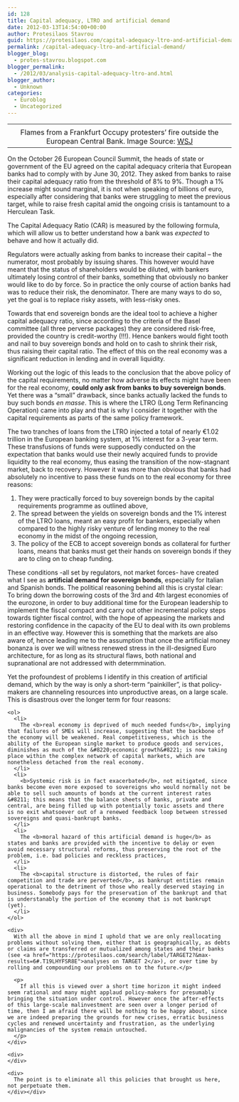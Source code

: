 ```yaml
---
id: 128
title: Capital adequacy, LTRO and artificial demand
date: 2012-03-13T14:54:00+00:00
author: Protesilaos Stavrou
guid: https://protesilaos.com/capital-adequacy-ltro-and-artificial-demand/
permalink: /capital-adequacy-ltro-and-artificial-demand/
blogger_blog:
  - protes-stavrou.blogspot.com
blogger_permalink:
  - /2012/03/analysis-capital-adequacy-ltro-and.html
blogger_author:
  - Unknown
categories:
  - Euroblog
  - Uncategorized
---
```

<table align="center" cellpadding="0" cellspacing="0" class="tr-caption-container" style="margin-left: auto; margin-right: auto; text-align: center;">
  <tr>
    <td style="text-align: center;">
    </td>
  </tr>
  
  <tr>
    <td class="tr-caption" style="text-align: center;">
      Flames from a Frankfurt Occupy protesters&#8217; fire outside the European Central Bank. Image Source: <a href="http://online.wsj.com/article/SB10001424052970204531404577053891893340870.html">WSJ</a> 
    </td>
  </tr>
</table>

On the October 26 European Council Summit, the heads of state or government of the EU agreed on the capital adequacy criteria that European banks had to comply with by June 30, 2012. They asked from banks to raise their capital adequacy ratio from the threshold of 8% to 9%. Though a 1% increase might sound marginal, it is not when speaking of billions of euro, especially after considering that banks were struggling to meet the previous target, while to raise fresh capital amid the ongoing crisis is tantamount to a Herculean Task.

The Capital Adequacy Ratio (CAR) is measured by the following formula, which will allow us to better understand how a bank was _expected_ to behave and how it actually did.

<div class="separator" style="clear: both; text-align: center;">
</div>

Regulators were actually asking from banks to increase their capital &#8211; the numerator, most probably by issuing shares. This however would have meant that the status of shareholders would be diluted, with bankers ultimately losing control of their banks, something that obviously no banker would like to do by force. So in practice the only course of action banks had was to reduce their risk, the denominator. There are many ways to do so, yet the goal is to replace risky assets, with less-risky ones.

Towards that end sovereign bonds are the ideal tool to achieve a higher capital adequacy ratio, since according to the criteria of the Basel committee (all three perverse packages) they are considered risk-free, provided the country is credit-worthy (!!!). Hence bankers would fight tooth and nail to buy sovereign bonds and hold on to cash to shrink their risk, thus raising their capital ratio. The effect of this on the real economy was a significant reduction in lending and in overall liquidity.

Working out the logic of this leads to the conclusion that the above policy of the capital requirements, no matter how adverse its effects might have been for the real economy, **could only ask from banks to buy sovereign bonds**. Yet there was a &#8220;small&#8221; drawback, since banks actually lacked the funds to buy such bonds _en masse_. This is where the LTRO (Long Term Refinancing Operation) came into play and that is why I consider it together with the capital requirements as parts of the same policy framework.

The two tranches of loans from the LTRO injected a total of nearly €1.02 trillion in the European banking system, at 1% interest for a 3-year term. These transfusions of funds were supposedly conducted on the expectation that banks would use their newly acquired funds to provide liquidity to the real economy, thus easing the transition of the now-stagnant market, back to recovery. However it was more than obvious that banks had absolutely no incentive to pass these funds on to the real economy for three reasons: 

  1. They were practically forced to buy sovereign bonds by the capital requirements programme as outlined above,
  2. The spread between the yields on sovereign bonds and the 1% interest of the LTRO loans, meant an easy profit for bankers, especially when compared to the highly risky venture of lending money to the real economy in the midst of the ongoing recession,
  3. The policy of the ECB to accept sovereign bonds as collateral for further loans, means that banks must get their hands on sovereign bonds if they are to cling on to cheap funding.

<div>
  These conditions -all set by regulators, not market forces- have created what I see as <b>artificial demand for sovereign bonds</b>, especially for Italian and Spanish bonds. The political reasoning behind all this is crystal clear: To bring down the borrowing costs of the 3rd and 4th largest economies of the eurozone, in order to buy additional time for the European leadership to implement the fiscal compact and carry out other incremental policy steps towards tighter fiscal control, with the hope of appeasing the markets and restoring confidence in the capacity of the EU to deal with its own problems in an effective way. However this is something that the markets are also aware of, hence leading me to the assumption that once the artificial money bonanza is over we will witness renewed stress in the ill-designed Euro architecture, for as long as its structural flaws, both national and supranational are not addressed with determmination.</p> 
  
  <p>
    Yet the profoundest of problems I identify in this creation of artificial demand, which by the way is only a short-term &#8220;painkiller&#8221;, is that policy-makers are channeling resources into unproductive areas, on a large scale. This is disastrous over the longer term for four reasons: 
    
    <ol>
      <li>
        The <b>real economy is deprived of much needed funds</b>, implying that failures of SMEs will increase, suggesting that the backbone of the economy will be weakened. Real competitiveness, which is the ability of the European single market to produce goods and services, diminishes as much of the &#8220;economic growth&#8221; is now taking place within the complex network of capital markets, which are nonetheless detached from the real economy.
      </li>
      <li>
        <b>Systemic risk is in fact exacerbated</b>, not mitigated, since banks become even more exposed to sovereigns who would normally not be able to sell such amounts of bonds at the current interest rates &#8211; this means that the balance sheets of banks, private and central, are being filled up with potentially toxic assets and there is no exit whatsoever out of a renewed feedback loop between stressed sovereigns and quasi-bankrupt banks. 
      </li>
      <li>
        The <b>moral hazard of this artificial demand is huge</b> as states and banks are provided with the incentive to delay or even avoid necessary structural reforms, thus preserving the root of the problem, i.e. bad policies and reckless practices,
      </li>
      <li>
        The <b>capital structure is distorted, the rules of fair competition and trade are perverted</b>, as bankrupt entities remain operational to the detriment of those who really deserved staying in business. Somebody pays for the preservation of the bankrupt and that is understanably the portion of the economy that is not bankrupt (yet).
      </li>
    </ol>
    
    <div>
      With all the above in mind I uphold that we are only reallocating problems without solving them, either that is geographically, as debts or claims are transferred or mutualized among states and their banks (see <a href="https://protesilaos.com/search/label/TARGET2?&max-results=6#.T19LHYFSR8E">analyses on TARGET 2</a>), or over time by rolling and compounding our problems on to the future.</p> 
      
      <p>
        If all this is viewed over a short time horizon it might indeed seem rational and many might applaud policy-makers for presumably bringing the situation under control. However once the after-effects of this large-scale malinvestment are seen over a longer period of time, then I am afraid there will be nothing to be happy about, since we are indeed preparing the grounds for new crises, erratic business cycles and renewed uncertainty and frustration, as the underlying malignancies of the system remain untouched. 
      </p>
    </div>
    
    <div>
    </div>
    
    <div>
      The point is to eliminate all this policies that brought us here, not perpetuate them.
    </div></div>